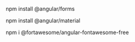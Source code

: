 npm install @angular/forms 

npm install @angular/material

npm i @fortawesome/angular-fontawesome-free